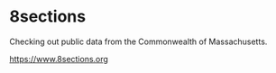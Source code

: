 # 8sections
Checking out public data from the Commonwealth of Massachusetts.

https://www.8sections.org
